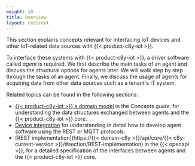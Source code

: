 ```yaml
---
weight: 10
title: Overview
layout: redirect
---
```



This section explains concepts relevant for interfacing IoT devices and other IoT-related data sources with {{< product-c8y-iot >}}.

To interface these systems with {{< product-c8y-iot >}}, a driver software called *agent* is required. We first describe the main tasks of an agent and discuss the structural options for agents later. We will walk step by step through the tasks of an agent. Finally, we discuss the usage of agents for acquiring data from other data sources such as a tenant's IT system.

Related topics can be found in the following sections:

-   [{{< product-c8y-iot >}}´s domain model](/concepts/domain-model) in the *Concepts guide*, for understanding the data structures exchanged between agents and the {{< product-c8y-iot >}} core.
-   [Device integration](/device-sdk) for understanding in detail how to develop agent software using the REST or MQTT protocols.
-   [REST implementation](https://{{< domain-c8y >}}/api/core/{{< c8y-current-version >}}/#section/REST-implementation) in the {{< openapi >}}, for a detailed specification of the interfaces between agents and the {{< product-c8y-iot >}} core.
